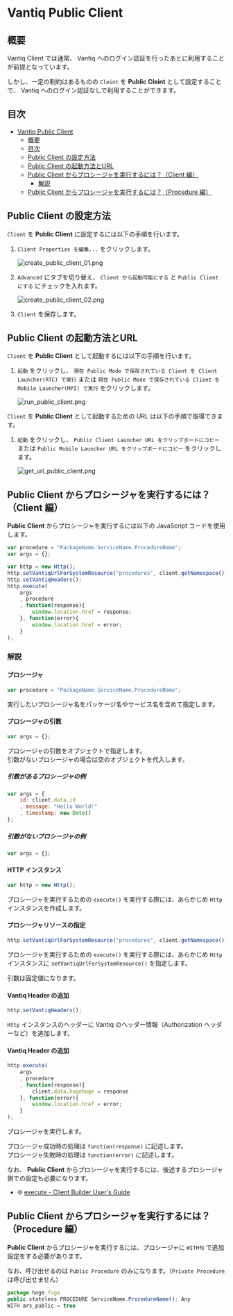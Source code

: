 # Vantiq Public Client

## 概要

Vantiq Client では通常、 Vantiq へのログイン認証を行ったあとに利用することが前提となっています。  

しかし、一定の制約はあるものの `Cleint` を **Public Cleint** として設定することで、 Vantiq へのログイン認証なしで利用することができます。  

## 目次

- [Vantiq Public Client](#vantiq-public-client)
  - [概要](#概要)
  - [目次](#目次)
  - [Public Client の設定方法](#public-client-の設定方法)
  - [Public Client の起動方法とURL](#public-client-の起動方法とurl)
  - [Public Client からプロシージャを実行するには？（Client 編）](#public-client-からプロシージャを実行するにはclient-編)
    - [解説](#解説)
  - [Public Client からプロシージャを実行するには？（Procedure 編）](#public-client-からプロシージャを実行するにはprocedure-編)

## Public Client の設定方法

`Client` を **Public Client** に設定するには以下の手順を行います。  

1. `Client Properties を編集...` をクリックします。

   ![create_public_client_01.png](./imgs/create_public_client_01.png)

1. `Advanced` にタブを切り替え、 `Client から起動可能にする` と `Public Client にする` にチェックを入れます。

   ![create_public_client_02.png](./imgs/create_public_client_02.png)

1. `Client` を保存します。

## Public Client の起動方法とURL

`Client` を **Public Client** として起動するには以下の手順を行います。  

1. `起動` をクリックし、 `現在 Public Mode で保存されている Client を Client Launcher(RTC) で実行` または `現在 Public Mode で保存されている Client を Mobile Launcher(MPI) で実行` をクリックします。

   ![run_public_client.png](./imgs/run_public_client.png)

`Client` を **Public Client** として起動するための URL は以下の手順で取得できます。  

1. `起動` をクリックし、 `Public Client Launcher URL をクリップボードにコピー` または `Public Mobile Launcher URL をクリップボードにコピー` をクリックします。

   ![get_url_public_client.png](./imgs/get_url_public_client.png)

## Public Client からプロシージャを実行するには？（Client 編）

**Public Client** からプロシージャを実行するには以下の JavaScript コードを使用します。  

```JavaScript
var procedure = "PackageName.ServiceName.ProcedureName";
var args = {};

var http = new Http();
http.setVantiqUrlForSystemResource("procedures", client.getNamespace());
http.setVantiqHeaders();
http.execute(
    args
    , procedure
    , function(response){
        window.location.href = response;
    }, function(error){
        window.location.href = error;
    }
);
```

### 解説

#### プロシージャ

```JavaScript
var procedure = "PackageName.ServiceName.ProcedureName";
```

実行したいプロシージャ名をパッケージ名やサービス名を含めて指定します。  

#### プロシージャの引数

```JavaScript
var args = {};
```

プロシージャの引数をオブジェクトで指定します。  
引数がないプロシージャの場合は空のオブジェクトを代入します。  

##### 引数があるプロシージャの例

```JavaScript
var args = {
    id: client.data.id
    , message: "Hello World!"
    , timestamp: new Date()
};
```

##### 引数がないプロシージャの例

```JavaScript
var args = {};
```

#### HTTP インスタンス

```JavaScript
var http = new Http();
```

プロシージャを実行するための `execute()` を実行する際には、あらかじめ `Http` インスタンスを作成します。  

#### プロシージャリソースの指定

```JavaScript
http.setVantiqUrlForSystemResource("procedures", client.getNamespace());
```

プロシージャを実行するための `execute()` を実行する際には、あらかじめ `Http` インスタンスに `setVantiqUrlForSystemResource()` を指定します。  

引数は固定値になります。  

#### Vantiq Header の追加

```JavaScript
http.setVantiqHeaders();
```

`Http` インスタンスのヘッダーに Vantiq のヘッダー情報（Authorization ヘッダーなど）を追加します。  

#### Vantiq Header の追加

```JavaScript
http.execute(
    args
    , procedure
    , function(response){
        client.data.hogehoge = response
    }, function(error){
        window.location.href = error;
    }
);
```

プロシージャを実行します。  

プロシージャ成功時の処理は `function(response)` に記述します。  
プロシージャ失敗時の処理は `function(error)` に記述します。  

なお、 **Public Client** からプロシージャを実行するには、後述するプロシージャ側での設定も必要になります。  

- :globe_with_meridians: [execute - Client Builder User's Guide](https://dev.vantiq.com/docs/system/cbuser/#executeprocedureargumentsany-procedurenamestring-successcallbackfunction-failurecallbackfunctionvoid)

## Public Client からプロシージャを実行するには？（Procedure 編）

**Public Client** からプロシージャを実行するには、プロシージャに `WITH句` で追加設定をする必要があります。  

なお、呼び出せるのは `Public Procedure` のみになります。（`Private Procedure` は呼び出せません）  

```JavaScript
package hoge.fuga
public stateless PROCEDURE ServiceName.ProcedureName(): Any
WITH ars_public = true
```
